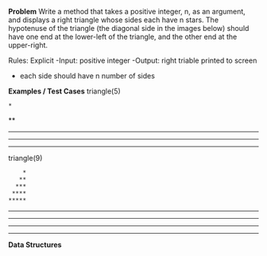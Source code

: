 **Problem**
Write a method that takes a positive integer, n, as an argument, and displays a right triangle whose sides each have n stars. 
The hypotenuse of the triangle (the diagonal side in the images below) should have one end at the lower-left of the triangle, and the other end at the upper-right.

Rules:
Explicit
  -Input: positive integer
  -Output: right triable printed to screen
  - each side should have n number of sides


**Examples / Test Cases**
triangle(5)

    *
   **
  ***
 ****
*****

triangle(9)

        *
       **
      ***
     ****
    *****
   ******
  *******
 ********
*********

**Data Structures**
